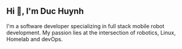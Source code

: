 ## Hi 👋, I'm Duc Huynh
I'm a software developer specializing in full stack mobile robot development. My passion lies at the intersection of robotics, Linux, Homelab and devOps.
<!--
**huynhduc9905/huynhduc9905** is a ✨ _special_ ✨ repository because its `README.md` (this file) appears on your GitHub profile.

Here are some ideas to get you started:

- 🔭 I’m currently working on ...
- 🌱 I’m currently learning ...
- 👯 I’m looking to collaborate on ...
- 🤔 I’m looking for help with ...
- 💬 Ask me about ...
- 📫 How to reach me: ...
- 😄 Pronouns: ...
- ⚡ Fun fact: ...
-->
